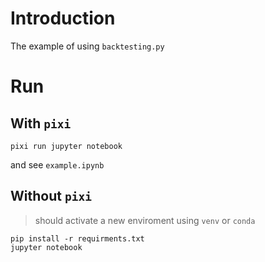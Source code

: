 # Introduction
The example of using `backtesting.py`

# Run
## With `pixi`

```
pixi run jupyter notebook
```
and see `example.ipynb`

## Without `pixi`

> should activate a new enviroment using `venv` or `conda`
```
pip install -r requirments.txt
jupyter notebook
```
